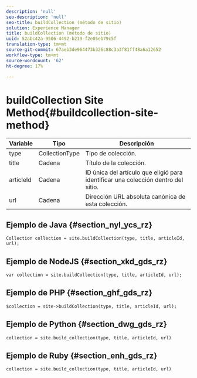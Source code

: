 ```yaml
---
description: 'null'
seo-description: 'null'
seo-title: buildCollection (método de sitio)
solution: Experience Manager
title: buildCollection (método de sitio)
uuid: 52abc42a-9506-4492-b219-f2e05eb79c5f
translation-type: tm+mt
source-git-commit: 67aeb3de964473b326c88c3a3f81ff48a6a12652
workflow-type: tm+mt
source-wordcount: '62'
ht-degree: 17%

---
```



# buildCollection Site Method{#buildcollection-site-method}

| Variable | Tipo | Descripción |
|--- |--- |--- |
| type | CollectionType | Tipo de colección. |
| title | Cadena | Título de la colección. |
| articleId | Cadena | ID única del artículo que eligió para identificar una colección dentro del sitio. |
| url | Cadena | Dirección URL absoluta canónica de esta colección. |

## Ejemplo de Java {#section_nyl_ycs_rz}

```
Collection collection = site.buildCollection(type, title, articleId, url); 
```

## Ejemplo de NodeJS {#section_xkd_gds_rz}

```
var collection = site.buildCollection(type, title, articleId, url); 
```

## Ejemplo de PHP {#section_ghf_gds_rz}

```
$collection = site->buildCollection(type, title, articleId, url); 
```

## Ejemplo de Python {#section_dwg_gds_rz}

```
collection = site.build_collection(type, title, articleId, url) 
```

## Ejemplo de Ruby {#section_enh_gds_rz}

```
collection = site.build_collection(type, title, articleId, url) 
```
